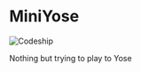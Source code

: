 MiniYose
========

![Codeship](https://codeship.com/projects/ef7f5bb0-abc4-0132-4f48-46f15878b48e/status?branch=master "Codeship Status")

Nothing but trying to play to Yose
